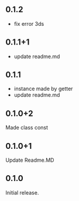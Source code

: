 ## 0.1.2

* fix error 3ds

## 0.1.1+1

* update readme.md

## 0.1.1

 * instance made by getter
 * update readme.md

## 0.1.0+2

Made class const

## 0.1.0+1

Update Readme.MD

## 0.1.0

Initial release.
